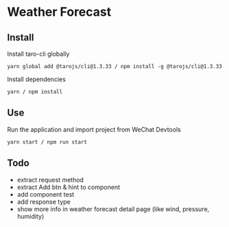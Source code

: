 # Weather Forecast

## Install

Install taro-cli globally

`yarn global add @tarojs/cli@1.3.33 / npm install -g @tarojs/cli@1.3.33`

Install dependencies

`yarn / npm install`

## Use

Run the application and import project from WeChat Devtools

`yarn start / npm run start`

## Todo

- extract request method
- extract Add btn & hint to component
- add component test
- add response type
- show more info in weather forecast detail page (like wind, pressure, humidity)
